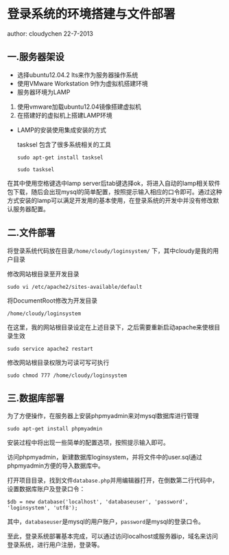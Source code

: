 登录系统的环境搭建与文件部署
==============

author: cloudychen
22-7-2013

一.服务器架设
-------

- 选择ubuntu12.04.2 lts来作为服务器操作系统
- 使用VMware Workstation 9作为虚拟机搭建环境
- 服务器环境为LAMP

1. 使用vmware加载ubuntu12.04镜像搭建虚拟机
2. 在搭建好的虚拟机上搭建LAMP环境
- LAMP的安装使用集成安装的方式
    
    tasksel 包含了很多系统相关的工具

	`sudo apt-get install tasksel`

	`sudo tasksel`

在其中使用空格键选中lamp server后tab键选择ok，将进入自动的lamp相关软件包下载，随后会出现mysql的简单配置，按照提示输入相应的口令即可。通过这种方式安装的lamp可以满足开发用的基本使用，在登录系统的开发中并没有修改默认服务器配置。  

二.文件部署
------
将登录系统代码放在目录`/home/cloudy/loginsystem/` 下，其中cloudy是我的用户目录

修改网站根目录至开发目录
	
`sudo vi /etc/apache2/sites-available/default`
	
将DocumentRoot修改为开发目录
	
`/home/cloudy/loginsystem`
	
在这里，我的网站根目录设定在上述目录下，之后需要重新启动apache来使根目录生效
	
`sudo service apache2 restart`
	
修改网站根目录权限为可读可写可执行
	
`sudo chmod 777 /home/cloudy/loginsystem`

三.数据库部署
------

为了方便操作，在服务器上安装phpmyadmin来对mysql数据库进行管理

`sudo apt-get install phpmyadmin`

安装过程中将出现一些简单的配置选项，按照提示输入即可。  

访问phpmyadmin，新建数据库loginsystem，并将文件中的user.sql通过phpmyadmin方便的导入数据库中。

打开项目目录，找到文件`database.php`并用编辑器打开，在倒数第二行代码中，设置数据库账户及登录口令：

`$db = new database('localhost', 'databaseuser', 'password', 'loginsystem', 'utf8');`

其中，`databaseuser`是mysql的用户账户，`password`是mysql的登录口令。

至此，登录系统部署基本完成，可以通过访问localhost或服务器ip，域名来访问登录系统，进行用户注册，登录等。